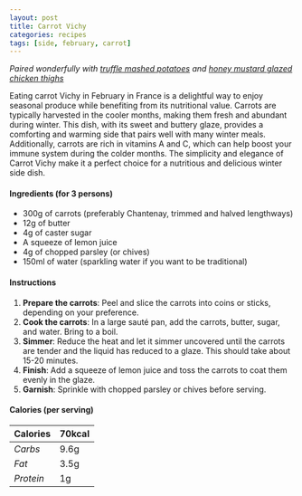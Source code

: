 ```yaml
---
layout: post
title: Carrot Vichy
categories: recipes
tags: [side, february, carrot]
---
```


*Paired wonderfully with <a href="/recipes/truffle-mashed-potatoes">truffle mashed potatoes</a> and <a href="/recipes/honey-mustard-glazed-chicken-thighs">honey mustard glazed chicken thighs</a>*

Eating carrot Vichy in February in France is a delightful way to enjoy seasonal produce while benefiting from its nutritional value. Carrots are typically harvested in the cooler months, making them fresh and abundant during winter. This dish, with its sweet and buttery glaze, provides a comforting and warming side that pairs well with many winter meals. Additionally, carrots are rich in vitamins A and C, which can help boost your immune system during the colder months. The simplicity and elegance of Carrot Vichy make it a perfect choice for a nutritious and delicious winter side dish.

#### Ingredients (for 3 persons)
- 300g of carrots (preferably Chantenay, trimmed and halved lengthways)
- 12g of butter
- 4g of caster sugar
- A squeeze of lemon juice
- 4g of chopped parsley (or chives)
- 150ml of water (sparkling water if you want to be traditional)

#### Instructions

1. **Prepare the carrots**: Peel and slice the carrots into coins or sticks, depending on your preference.
2. **Cook the carrots**: In a large sauté pan, add the carrots, butter, sugar, and water. Bring to a boil.
3. **Simmer**: Reduce the heat and let it simmer uncovered until the carrots are tender and the liquid has reduced to a glaze. This should take about 15-20 minutes.
4. **Finish**: Add a squeeze of lemon juice and toss the carrots to coat them evenly in the glaze.
5. **Garnish**: Sprinkle with chopped parsley or chives before serving.

#### Calories (per serving)

| **Calories** | 70kcal |
| ----------- | ----------- |
| *Carbs* | 9.6g |
| *Fat* | 3.5g |
| *Protein* | 1g |